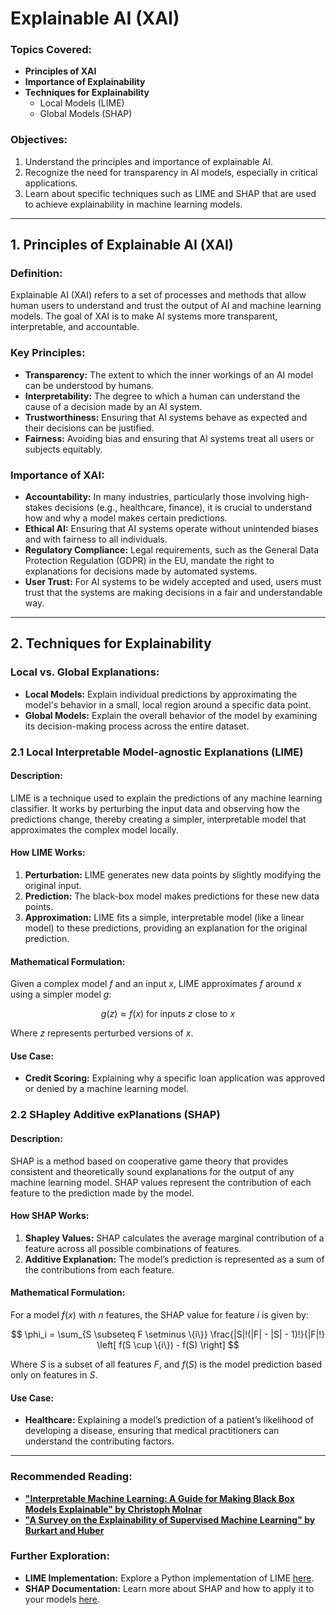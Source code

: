 # Explainable AI (XAI)


### Topics Covered:
- **Principles of XAI**
- **Importance of Explainability**
- **Techniques for Explainability**
  - Local Models (LIME)
  - Global Models (SHAP)

### Objectives:
1. Understand the principles and importance of explainable AI.
2. Recognize the need for transparency in AI models, especially in critical applications.
3. Learn about specific techniques such as LIME and SHAP that are used to achieve explainability in machine learning models.

---

## 1. Principles of Explainable AI (XAI)

### Definition:
Explainable AI (XAI) refers to a set of processes and methods that allow human users to understand and trust the output of AI and machine learning models. The goal of XAI is to make AI systems more transparent, interpretable, and accountable.

### Key Principles:
- **Transparency:** The extent to which the inner workings of an AI model can be understood by humans.
- **Interpretability:** The degree to which a human can understand the cause of a decision made by an AI system.
- **Trustworthiness:** Ensuring that AI systems behave as expected and their decisions can be justified.
- **Fairness:** Avoiding bias and ensuring that AI systems treat all users or subjects equitably.

### Importance of XAI:
- **Accountability:** In many industries, particularly those involving high-stakes decisions (e.g., healthcare, finance), it is crucial to understand how and why a model makes certain predictions.
- **Ethical AI:** Ensuring that AI systems operate without unintended biases and with fairness to all individuals.
- **Regulatory Compliance:** Legal requirements, such as the General Data Protection Regulation (GDPR) in the EU, mandate the right to explanations for decisions made by automated systems.
- **User Trust:** For AI systems to be widely accepted and used, users must trust that the systems are making decisions in a fair and understandable way.

---

## 2. Techniques for Explainability

### Local vs. Global Explanations:
- **Local Models:** Explain individual predictions by approximating the model's behavior in a small, local region around a specific data point.
- **Global Models:** Explain the overall behavior of the model by examining its decision-making process across the entire dataset.

### 2.1 Local Interpretable Model-agnostic Explanations (LIME)

#### Description:
LIME is a technique used to explain the predictions of any machine learning classifier. It works by perturbing the input data and observing how the predictions change, thereby creating a simpler, interpretable model that approximates the complex model locally.

#### How LIME Works:
1. **Perturbation:** LIME generates new data points by slightly modifying the original input.
2. **Prediction:** The black-box model makes predictions for these new data points.
3. **Approximation:** LIME fits a simple, interpretable model (like a linear model) to these predictions, providing an explanation for the original prediction.

#### Mathematical Formulation:
Given a complex model $f$ and an input $x$, LIME approximates $f$ around $x$ using a simpler model $g$:

$$ g(z) \approx f(x) \text{ for inputs } z \text{ close to } x $$

Where $z$ represents perturbed versions of $x$.

#### Use Case:
- **Credit Scoring:** Explaining why a specific loan application was approved or denied by a machine learning model.

### 2.2 SHapley Additive exPlanations (SHAP)

#### Description:
SHAP is a method based on cooperative game theory that provides consistent and theoretically sound explanations for the output of any machine learning model. SHAP values represent the contribution of each feature to the prediction made by the model.

#### How SHAP Works:
1. **Shapley Values:** SHAP calculates the average marginal contribution of a feature across all possible combinations of features.
2. **Additive Explanation:** The model’s prediction is represented as a sum of the contributions from each feature.

#### Mathematical Formulation:
For a model $f(x)$ with $n$ features, the SHAP value for feature $i$ is given by:

$$ \phi_i = \sum_{S \subseteq F \setminus \{i\}} \frac{|S|!(|F| - |S| - 1)!}{|F|!} \left[ f(S \cup \{i\}) - f(S) \right] $$

Where $S$ is a subset of all features $F$, and $f(S)$ is the model prediction based only on features in $S$.

#### Use Case:
- **Healthcare:** Explaining a model’s prediction of a patient’s likelihood of developing a disease, ensuring that medical practitioners can understand the contributing factors.

---

### Recommended Reading:
- **["Interpretable Machine Learning: A Guide for Making Black Box Models Explainable" by Christoph Molnar](https://christophm.github.io/interpretable-ml-book/)**
- **["A Survey on the Explainability of Supervised Machine Learning" by Burkart and Huber](https://dl.acm.org/doi/pdf/10.1613/jair.1.12228)**

### Further Exploration:
- **LIME Implementation:** Explore a Python implementation of LIME [here](https://github.com/marcotcr/lime).
- **SHAP Documentation:** Learn more about SHAP and how to apply it to your models [here](https://shap.readthedocs.io/).